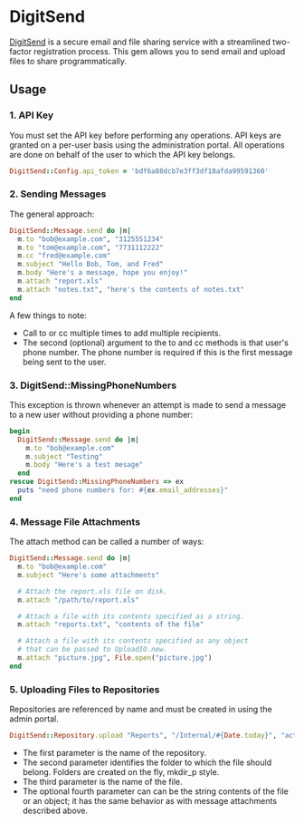 # DigitSend

[DigitSend](https://www.digitsend.com/) is a secure email and file sharing
service with a streamlined two-factor registration process.  This gem allows
you to send email and upload files to share programmatically.

## Usage

### 1. API Key

You must set the API key before performing any operations.  API keys are
granted on a per-user basis using the administration portal.  All operations
are done on behalf of the user to which the API key belongs.

```ruby
DigitSend::Config.api_token = 'bdf6a88dcb7e3ff3df18afda99591360'
```
 
### 2. Sending Messages

The general approach:

```ruby
DigitSend::Message.send do |m|
  m.to "bob@example.com", "3125551234"
  m.to "tom@example.com", "7731112222"
  m.cc "fred@example.com"
  m.subject "Hello Bob, Tom, and Fred"
  m.body "Here's a message, hope you enjoy!"
  m.attach "report.xls"
  m.attach "notes.txt", "here's the contents of notes.txt"
end
```

A few things to note:

* Call to or cc multiple times to add multiple recipients.
* The second (optional) argument to the to and cc methods is that user's phone
  number.  The phone number is required if this is the first message being sent
  to the user.

### 3. DigitSend::MissingPhoneNumbers

This exception is thrown whenever an attempt is made to send a message to a new
user without providing a phone number:

```ruby
begin
  DigitSend::Message.send do |m|
    m.to "bob@example.com"
    m.subject "Testing"
    m.body "Here's a test mesage"
  end
rescue DigitSend::MissingPhoneNumbers => ex
  puts "need phone numbers for: #{ex.email_addresses}"
end
```

### 4. Message File Attachments

The attach method can be called a number of ways:

```ruby
DigitSend::Message.send do |m|
  m.to "bob@example.com"
  m.subject "Here's some attachments"

  # Attach the report.xls file on disk.
  m.attach "/path/to/report.xls"

  # Attach a file with its contents specified as a string.
  m.attach "reports.txt", "contents of the file"

  # Attach a file with its contents specified as any object
  # that can be passed to UploadIO.new. 
  m.attach "picture.jpg", File.open("picture.jpg")
end
```

### 5. Uploading Files to Repositories

Repositories are referenced by name and must be created in using the admin
portal.

```ruby
DigitSend::Repository.upload "Reports", "/Internal/#{Date.today}", "activity.csv"
```

* The first parameter is the name of the repository.
* The second parameter identifies the folder to which the file should belong.  Folders are created on the fly, mkdir_p style.
* The third parameter is the name of the file.
* The optional fourth parameter can can be the string contents of the file or
  an object; it has the same behavior as with message attachments described
  above.
